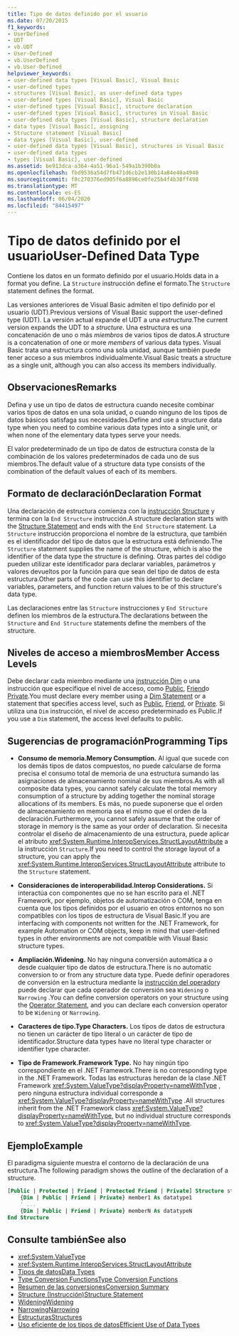```yaml
---
title: Tipo de datos definido por el usuario
ms.date: 07/20/2015
f1_keywords:
- UserDefined
- UDT
- vb.UDT
- User-Defined
- vb.UserDefined
- vb.User-Defined
helpviewer_keywords:
- user-defined data types [Visual Basic], Visual Basic
- user-defined types
- structures [Visual Basic], as user-defined data types
- user-defined types [Visual Basic], Visual Basic
- user-defined types [Visual Basic], structure declaration
- user-defined types [Visual Basic], structures in Visual Basic
- user-defined data types [Visual Basic], structure declaration
- data types [Visual Basic], assigning
- Structure statement [Visual Basic]
- data types [Visual Basic], user-defined
- user-defined data types [Visual Basic], structures in Visual Basic
- user-defined data types
- types [Visual Basic], user-defined
ms.assetid: be913dca-a364-4a51-96a1-549a1b390b0a
ms.openlocfilehash: fbd9536a54d7fb471d6cb2e130b14a84e40a4940
ms.sourcegitcommit: f8c270376ed905f6a8896ce0fe25b4f4b38ff498
ms.translationtype: MT
ms.contentlocale: es-ES
ms.lasthandoff: 06/04/2020
ms.locfileid: "84415497"
---
```

# <a name="user-defined-data-type"></a><span data-ttu-id="9f439-102">Tipo de datos definido por el usuario</span><span class="sxs-lookup"><span data-stu-id="9f439-102">User-Defined Data Type</span></span>

<span data-ttu-id="9f439-103">Contiene los datos en un formato definido por el usuario.</span><span class="sxs-lookup"><span data-stu-id="9f439-103">Holds data in a format you define.</span></span> <span data-ttu-id="9f439-104">La `Structure` instrucción define el formato.</span><span class="sxs-lookup"><span data-stu-id="9f439-104">The `Structure` statement defines the format.</span></span>

<span data-ttu-id="9f439-105">Las versiones anteriores de Visual Basic admiten el tipo definido por el usuario (UDT).</span><span class="sxs-lookup"><span data-stu-id="9f439-105">Previous versions of Visual Basic support the user-defined type (UDT).</span></span> <span data-ttu-id="9f439-106">La versión actual expande el UDT a una *estructura*.</span><span class="sxs-lookup"><span data-stu-id="9f439-106">The current version expands the UDT to a *structure*.</span></span> <span data-ttu-id="9f439-107">Una estructura es una concatenación de uno o más *miembros* de varios tipos de datos.</span><span class="sxs-lookup"><span data-stu-id="9f439-107">A structure is a concatenation of one or more *members* of various data types.</span></span> <span data-ttu-id="9f439-108">Visual Basic trata una estructura como una sola unidad, aunque también puede tener acceso a sus miembros individualmente.</span><span class="sxs-lookup"><span data-stu-id="9f439-108">Visual Basic treats a structure as a single unit, although you can also access its members individually.</span></span>

## <a name="remarks"></a><span data-ttu-id="9f439-109">Observaciones</span><span class="sxs-lookup"><span data-stu-id="9f439-109">Remarks</span></span>

<span data-ttu-id="9f439-110">Defina y use un tipo de datos de estructura cuando necesite combinar varios tipos de datos en una sola unidad, o cuando ninguno de los tipos de datos básicos satisfaga sus necesidades.</span><span class="sxs-lookup"><span data-stu-id="9f439-110">Define and use a structure data type when you need to combine various data types into a single unit, or when none of the elementary data types serve your needs.</span></span>

<span data-ttu-id="9f439-111">El valor predeterminado de un tipo de datos de estructura consta de la combinación de los valores predeterminados de cada uno de sus miembros.</span><span class="sxs-lookup"><span data-stu-id="9f439-111">The default value of a structure data type consists of the combination of the default values of each of its members.</span></span>

## <a name="declaration-format"></a><span data-ttu-id="9f439-112">Formato de declaración</span><span class="sxs-lookup"><span data-stu-id="9f439-112">Declaration Format</span></span>

<span data-ttu-id="9f439-113">Una declaración de estructura comienza con la [instrucción Structure](../statements/structure-statement.md) y termina con la `End Structure` instrucción.</span><span class="sxs-lookup"><span data-stu-id="9f439-113">A structure declaration starts with the [Structure Statement](../statements/structure-statement.md) and ends with the `End Structure` statement.</span></span> <span data-ttu-id="9f439-114">La `Structure` instrucción proporciona el nombre de la estructura, que también es el identificador del tipo de datos que la estructura está definiendo.</span><span class="sxs-lookup"><span data-stu-id="9f439-114">The `Structure` statement supplies the name of the structure, which is also the identifier of the data type the structure is defining.</span></span> <span data-ttu-id="9f439-115">Otras partes del código pueden utilizar este identificador para declarar variables, parámetros y valores devueltos por la función para que sean del tipo de datos de esta estructura.</span><span class="sxs-lookup"><span data-stu-id="9f439-115">Other parts of the code can use this identifier to declare variables, parameters, and function return values to be of this structure's data type.</span></span>

<span data-ttu-id="9f439-116">Las declaraciones entre las `Structure` instrucciones y `End Structure` definen los miembros de la estructura.</span><span class="sxs-lookup"><span data-stu-id="9f439-116">The declarations between the `Structure` and `End Structure` statements define the members of the structure.</span></span>

## <a name="member-access-levels"></a><span data-ttu-id="9f439-117">Niveles de acceso a miembros</span><span class="sxs-lookup"><span data-stu-id="9f439-117">Member Access Levels</span></span>

<span data-ttu-id="9f439-118">Debe declarar cada miembro mediante una [instrucción Dim](../statements/dim-statement.md) o una instrucción que especifique el nivel de acceso, como [Public](../modifiers/public.md), [Friend](../modifiers/friend.md)o [Private](../modifiers/private.md).</span><span class="sxs-lookup"><span data-stu-id="9f439-118">You must declare every member using a [Dim Statement](../statements/dim-statement.md) or a statement that specifies access level, such as [Public](../modifiers/public.md), [Friend](../modifiers/friend.md), or [Private](../modifiers/private.md).</span></span> <span data-ttu-id="9f439-119">Si utiliza una `Dim` instrucción, el nivel de acceso predeterminado es Public.</span><span class="sxs-lookup"><span data-stu-id="9f439-119">If you use a `Dim` statement, the access level defaults to public.</span></span>

## <a name="programming-tips"></a><span data-ttu-id="9f439-120">Sugerencias de programación</span><span class="sxs-lookup"><span data-stu-id="9f439-120">Programming Tips</span></span>

- <span data-ttu-id="9f439-121">**Consumo de memoria.**</span><span class="sxs-lookup"><span data-stu-id="9f439-121">**Memory Consumption.**</span></span> <span data-ttu-id="9f439-122">Al igual que sucede con los demás tipos de datos compuestos, no puede calcularse de forma precisa el consumo total de memoria de una estructura sumando las asignaciones de almacenamiento nominal de sus miembros.</span><span class="sxs-lookup"><span data-stu-id="9f439-122">As with all composite data types, you cannot safely calculate the total memory consumption of a structure by adding together the nominal storage allocations of its members.</span></span> <span data-ttu-id="9f439-123">Es más, no puede suponerse que el orden de almacenamiento en memoria sea el mismo que el orden de la declaración.</span><span class="sxs-lookup"><span data-stu-id="9f439-123">Furthermore, you cannot safely assume that the order of storage in memory is the same as your order of declaration.</span></span> <span data-ttu-id="9f439-124">Si necesita controlar el diseño de almacenamiento de una estructura, puede aplicar el atributo <xref:System.Runtime.InteropServices.StructLayoutAttribute> a la instrucción `Structure`.</span><span class="sxs-lookup"><span data-stu-id="9f439-124">If you need to control the storage layout of a structure, you can apply the <xref:System.Runtime.InteropServices.StructLayoutAttribute> attribute to the `Structure` statement.</span></span>

- <span data-ttu-id="9f439-125">**Consideraciones de interoperabilidad.**</span><span class="sxs-lookup"><span data-stu-id="9f439-125">**Interop Considerations.**</span></span> <span data-ttu-id="9f439-126">Si interactúa con componentes que no se han escrito para el .NET Framework, por ejemplo, objetos de automatización o COM, tenga en cuenta que los tipos definidos por el usuario en otros entornos no son compatibles con los tipos de estructura de Visual Basic.</span><span class="sxs-lookup"><span data-stu-id="9f439-126">If you are interfacing with components not written for the .NET Framework, for example Automation or COM objects, keep in mind that user-defined types in other environments are not compatible with Visual Basic structure types.</span></span>

- <span data-ttu-id="9f439-127">**Ampliación.**</span><span class="sxs-lookup"><span data-stu-id="9f439-127">**Widening.**</span></span> <span data-ttu-id="9f439-128">No hay ninguna conversión automática a o desde cualquier tipo de datos de estructura.</span><span class="sxs-lookup"><span data-stu-id="9f439-128">There is no automatic conversion to or from any structure data type.</span></span> <span data-ttu-id="9f439-129">Puede definir operadores de conversión en la estructura mediante la [instrucción del operador](../statements/operator-statement.md)y puede declarar que cada operador de conversión sea `Widening` o `Narrowing` .</span><span class="sxs-lookup"><span data-stu-id="9f439-129">You can define conversion operators on your structure using the [Operator Statement](../statements/operator-statement.md), and you can declare each conversion operator to be `Widening` or `Narrowing`.</span></span>

- <span data-ttu-id="9f439-130">**Caracteres de tipo.**</span><span class="sxs-lookup"><span data-stu-id="9f439-130">**Type Characters.**</span></span> <span data-ttu-id="9f439-131">Los tipos de datos de estructura no tienen un carácter de tipo literal o un carácter de tipo de identificador.</span><span class="sxs-lookup"><span data-stu-id="9f439-131">Structure data types have no literal type character or identifier type character.</span></span>

- <span data-ttu-id="9f439-132">**Tipo de Framework.**</span><span class="sxs-lookup"><span data-stu-id="9f439-132">**Framework Type.**</span></span> <span data-ttu-id="9f439-133">No hay ningún tipo correspondiente en el .NET Framework.</span><span class="sxs-lookup"><span data-stu-id="9f439-133">There is no corresponding type in the .NET Framework.</span></span> <span data-ttu-id="9f439-134">Todas las estructuras heredan de la clase .NET Framework <xref:System.ValueType?displayProperty=nameWithType> , pero ninguna estructura individual corresponde a <xref:System.ValueType?displayProperty=nameWithType> .</span><span class="sxs-lookup"><span data-stu-id="9f439-134">All structures inherit from the .NET Framework class <xref:System.ValueType?displayProperty=nameWithType>, but no individual structure corresponds to <xref:System.ValueType?displayProperty=nameWithType>.</span></span>

## <a name="example"></a><span data-ttu-id="9f439-135">Ejemplo</span><span class="sxs-lookup"><span data-stu-id="9f439-135">Example</span></span>

<span data-ttu-id="9f439-136">El paradigma siguiente muestra el contorno de la declaración de una estructura.</span><span class="sxs-lookup"><span data-stu-id="9f439-136">The following paradigm shows the outline of the declaration of a structure.</span></span>

```vb
[Public | Protected | Friend | Protected Friend | Private] Structure structname
    {Dim | Public | Friend | Private} member1 As datatype1
    ' ...
    {Dim | Public | Friend | Private} memberN As datatypeN
End Structure
```

## <a name="see-also"></a><span data-ttu-id="9f439-137">Consulte también</span><span class="sxs-lookup"><span data-stu-id="9f439-137">See also</span></span>

- <xref:System.ValueType>
- <xref:System.Runtime.InteropServices.StructLayoutAttribute>
- [<span data-ttu-id="9f439-138">Tipos de datos</span><span class="sxs-lookup"><span data-stu-id="9f439-138">Data Types</span></span>](index.md)
- [<span data-ttu-id="9f439-139">Type Conversion Functions</span><span class="sxs-lookup"><span data-stu-id="9f439-139">Type Conversion Functions</span></span>](../functions/type-conversion-functions.md)
- [<span data-ttu-id="9f439-140">Resumen de las conversiones</span><span class="sxs-lookup"><span data-stu-id="9f439-140">Conversion Summary</span></span>](../keywords/conversion-summary.md)
- [<span data-ttu-id="9f439-141">Structure (Instrucción)</span><span class="sxs-lookup"><span data-stu-id="9f439-141">Structure Statement</span></span>](../statements/structure-statement.md)
- [<span data-ttu-id="9f439-142">Widening</span><span class="sxs-lookup"><span data-stu-id="9f439-142">Widening</span></span>](../modifiers/widening.md)
- [<span data-ttu-id="9f439-143">Narrowing</span><span class="sxs-lookup"><span data-stu-id="9f439-143">Narrowing</span></span>](../modifiers/narrowing.md)
- [<span data-ttu-id="9f439-144">Estructuras</span><span class="sxs-lookup"><span data-stu-id="9f439-144">Structures</span></span>](../../programming-guide/language-features/data-types/structures.md)
- [<span data-ttu-id="9f439-145">Uso eficiente de los tipos de datos</span><span class="sxs-lookup"><span data-stu-id="9f439-145">Efficient Use of Data Types</span></span>](../../programming-guide/language-features/data-types/efficient-use-of-data-types.md)
